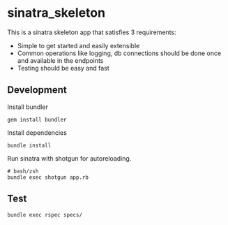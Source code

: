 # sinatra_skeleton

This is a sinatra skeleton app that satisfies 3 requirements:

  * Simple to get started and easily extensible
  * Common operations like logging, db connections should be done once and available in the endpoints
  * Testing should be easy and fast

## Development

Install bundler
```
gem install bundler
```

Install dependencies
```
bundle install
```

Run sinatra with shotgun for autoreloading.
```
# bash/zsh
bundle exec shotgun app.rb
```

## Test

```
bundle exec rspec specs/
```
